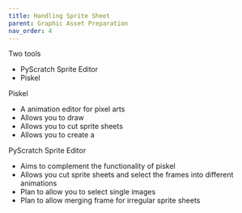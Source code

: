 ```yaml
---
title: Handling Sprite Sheet
parent: Graphic Asset Preparation
nav_order: 4
---
```


Two tools 
- PyScratch Sprite Editor 
- Piskel




Piskel
- A animation editor for pixel arts
- Allows you to draw
- Allows you to cut sprite sheets
- Allows you to create a 

PyScratch Sprite Editor 
- Aims to complement the functionality of piskel
- Allows you cut sprite sheets and select the frames into different animations
- Plan to allow you to select single images 
- Plan to allow merging frame for irregular sprite sheets